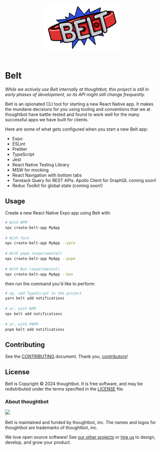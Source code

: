 <div align="center" style="padding: 20px 0px 20px 0px;">
  <img src="assets/belt-logo.svg" alt="Logo" width=250>
</div>

# Belt

_While we actively use Belt internally at thoughtbot, this project is still in early phases of development, so its API might still change frequently._

Belt is an opionated CLI tool for starting a new React Native app. It makes the mundane decisions for you using tooling and conventions that we at thoughtbot have battle-tested and found to work well for the many successful apps we have built for clients.

Here are some of what gets configured when you start a new Belt app:

- Expo
- ESLint
- Prettier
- TypeScript
- Jest
- React Native Testing Library
- MSW for mocking
- React Navigation with bottom tabs
- Tanstack Query for REST APIs. Apollo Client for GraphQL coming soon!
- Redux Toolkit for global state (coming soon!)

## Usage

Create a new React Native Expo app using Belt with:

```sh
# With NPM
npx create-belt-app MyApp

# With Yarn
npx create-belt-app MyApp --yarn

# With pnpm (experimental)
npx create-belt-app MyApp --pnpm

# With Bun (experimental)
npx create-belt-app MyApp --bun
```

then run the command you'd like to perform:

```sh
# eg. add TypeScript to the project
yarn belt add notifications

# or, with NPM
npx belt add notifications

# or, with PNPM
pnpm belt add notifications
```

## Contributing

See the [CONTRIBUTING](./CONTRIBUTING.md) document. Thank you, [contributors](https://github.com/thoughtbot/belt/graphs/contributors)!

## License

Belt is Copyright © 2024 thoughtbot. It is free software, and may be
redistributed under the terms specified in the [LICENSE](/LICENSE) file.

### About thoughtbot

<img src="https://thoughtbot.com/thoughtbot-logo-for-readmes.svg" width="375" />

Belt is maintained and funded by thoughtbot, inc.
The names and logos for thoughtbot are trademarks of thoughtbot, inc.

We love open source software! See [our other projects][community] or
[hire us][hire] to design, develop, and grow your product.

[community]: https://thoughtbot.com/community?utm_source=github
[hire]: https://thoughtbot.com/hire-us?utm_source=github
